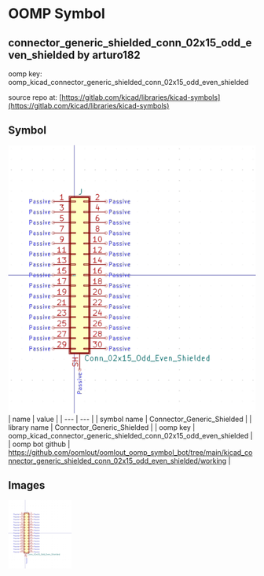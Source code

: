 # OOMP Symbol  
## connector_generic_shielded_conn_02x15_odd_even_shielded  by arturo182  
  
oomp key: oomp_kicad_connector_generic_shielded_conn_02x15_odd_even_shielded  
  
source repo at: [https://gitlab.com/kicad/libraries/kicad-symbols](https://gitlab.com/kicad/libraries/kicad-symbols)  
## Symbol  
  
[![working.png](working_600.png)](working.png)  
| name | value | 
| --- | --- | 
| symbol name | Connector_Generic_Shielded | 
| library name | Connector_Generic_Shielded | 
| oomp key | oomp_kicad_connector_generic_shielded_conn_02x15_odd_even_shielded | 
| oomp bot github | https://github.com/oomlout/oomlout_oomp_symbol_bot/tree/main/kicad_connector_generic_shielded_conn_02x15_odd_even_shielded/working | 
## Images  
  
[![working.png](working_140.png)](working.png)  
